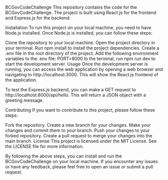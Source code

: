 BCGovCodeChallenge
This repository contains the code for the BCGovCodeChallenge. The project is built using React.js for the frontend and Express.js for the backend.

Installation
To run this project on your local machine, you need to have Node.js installed. Once Node.js is installed, you can follow these steps:

Clone the repository to your local machine.
Open the project directory in your terminal.
Run npm install to install the project dependencies.
Create a .env file in the root directory of the project.
Add the following environment variables to the .env file:
PORT=8000
In the terminal, run npm run dev to start the development server.
Usage
Once the development server is running, you can access the web application by opening a web browser and navigating to http://localhost:3000. This will show the React.js frontend of the application.

To test the Express.js backend, you can make a GET request to http://localhost:8000/api/hello. This will return a JSON object with a greeting message.

Contributing
If you want to contribute to this project, please follow these steps:

Fork the repository.
Create a new branch for your changes.
Make your changes and commit them to your branch.
Push your changes to your forked repository.
Create a pull request to merge your changes into the main branch.
License
This project is licensed under the MIT License. See the LICENSE file for more information.

By following the above steps, you can install and run the BCGovCodeChallenge on your local machine. If you encounter any issues or have any feedback, please feel free to open an issue or submit a pull request.




